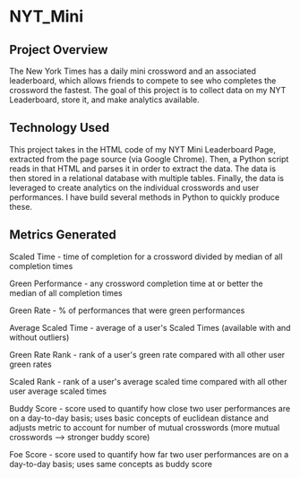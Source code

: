 # NYT_Mini

## Project Overview 
The New York Times has a daily mini crossword and an associated leaderboard, which allows friends to compete to see who completes the crossword the fastest. The goal of this project is to collect data on my NYT Leaderboard, store it, and make analytics available. 

## Technology Used
This project takes in the HTML code of my NYT Mini Leaderboard Page, extracted from the page source (via Google Chrome). Then, a Python script reads in that HTML and parses it in order to extract the data. The data is then stored in a relational database with multiple tables. Finally, the data is leveraged to create analytics on the individual crosswords and user performances. I have build several methods in Python to quickly produce these.  

## Metrics Generated
Scaled Time - time of completion for a crossword divided by median of all completion times 

Green Performance - any crossword completion time at or better the median of all completion times 

Green Rate - % of performances that were green performances

Average Scaled Time - average of a user's Scaled Times (available with and without outliers) 

Green Rate Rank - rank of a user's green rate compared with all other user green rates

Scaled Rank - rank of a user's average scaled time compared with all other user average scaled times

Buddy Score - score used to quantify how close two user performances are on a day-to-day basis; uses basic concepts of euclidean distance and adjusts metric to account for number of mutual crosswords (more mutual crosswords --> stronger buddy score) 

Foe Score - score used to quantify how far two user performances are on a day-to-day basis; uses same concepts as buddy score

